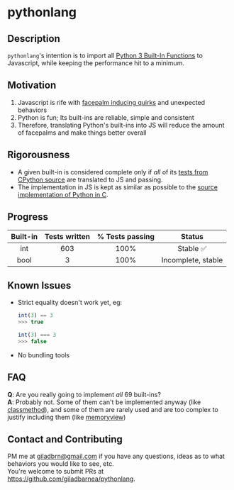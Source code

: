 # pythonlang
## Description
`pythonlang`'s intention is to import all [Python 3 Built-In Functions](https://docs.python.org/3/library/functions.html) to Javascript, while keeping the performance hit to a minimum.

## Motivation
1. Javascript is rife with [facepalm inducing quirks](https://github.com/denysdovhan/wtfjs) and unexpected behaviors
2. Python is fun; Its built-ins are reliable, simple and consistent
3. Therefore, translating Python's built-ins into JS will reduce the amount of facepalms and make things better overall

## Rigorousness
- A given built-in is considered complete only if *all* of its [tests from CPython source](https://github.com/python/cpython/tree/master/Lib/test) are translated to JS and passing.
- The implementation in JS is kept as similar as possible to the [source implementation of Python in C](https://github.com/python/cpython/tree/master/Objects).

## Progress

| Built-in | Tests written | % Tests passing |       Status       |
|:--------:|:-------------:|:---------------:|:------------------:|
|   int    |      603      |      100%       |      Stable ✅      |
|   bool   |       3       |      100%       | Incomplete, stable |

## Known Issues
- Strict equality doesn't work yet, eg:
  ```js
  int(3) == 3
  >>> true
  
  int(3) === 3
  >>> false
  ```
- No bundling tools

## FAQ
**Q**: Are you really going to implement *all* 69 built-ins?<br>
**A**: Probably not. Some of them can't be implemented anyway (like [classmethod](https://docs.python.org/3/library/functions.html#classmethod)), and some of them are rarely used and are too complex to justify including them (like [memoryview](https://docs.python.org/3/library/functions.html#func-memoryview))

## Contact and Contributing
PM me at giladbrn@gmail.com if you have any questions, ideas as to what behaviors you would like to see, etc.<br>
You're welcome to submit PRs at https://github.com/giladbarnea/pythonlang.
